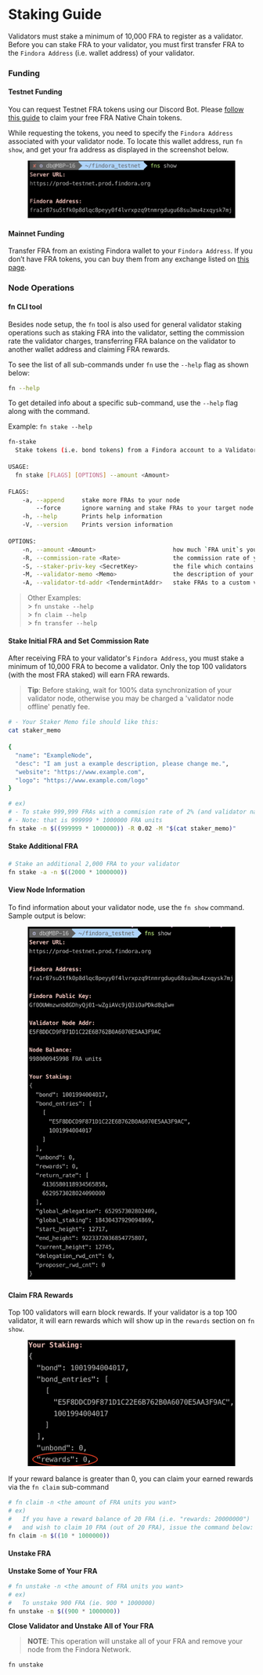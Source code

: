 # Staking Guide



Validators must stake a minimum of 10,000 FRA to register as a validator. Before you can stake FRA to your validator, you must first transfer FRA to the `Findora Address` (i.e. wallet address) of your validator.

### Funding[​](https://wiki.findora.org/docs/validators/staking-guide#funding) <a href="#funding" id="funding"></a>

#### Testnet Funding[​](https://wiki.findora.org/docs/validators/staking-guide#testnet-funding) <a href="#testnet-funding" id="testnet-funding"></a>

You can request Testnet FRA tokens using our Discord Bot. Please [follow this guide](../general-users/get-fra/request-testnet-fra.md) to claim your free FRA Native Chain tokens.

While requesting the tokens, you need to specify the `Findora Address` associated with your validator node. To locate this wallet address, run `fn show`, and get your fra address as displayed in the screenshot below.

<figure><img src="../.gitbook/assets/image (1) (4).png" alt=""><figcaption></figcaption></figure>

#### Mainnet Funding[​](https://wiki.findora.org/docs/validators/staking-guide#mainnet-funding) <a href="#mainnet-funding" id="mainnet-funding"></a>

Transfer FRA from an existing Findora wallet to your `Findora Address`. If you don’t have FRA tokens, you can buy them from any exchange listed on [this page](https://coinmarketcap.com/currencies/findora/markets/).

### Node Operations[​](https://wiki.findora.org/docs/validators/staking-guide#node-operations) <a href="#node-operations" id="node-operations"></a>

#### fn CLI tool[​](https://wiki.findora.org/docs/validators/staking-guide#fn-cli-tool) <a href="#fn-cli-tool" id="fn-cli-tool"></a>

Besides node setup, the `fn` tool is also used for general validator staking operations such as staking FRA into the validator, setting the commission rate the validator charges, transferring FRA balance on the validator to another wallet address and claiming FRA rewards.

To see the list of all sub-commands under `fn` use the `--help` flag as shown below:

```bash
fn --help
```

To get detailed info about a specific sub-command, use the `--help` flag along with the command.

Example: `fn stake --help`

```bash
fn-stake
  Stake tokens (i.e. bond tokens) from a Findora account to a Validator

USAGE:
  fn stake [FLAGS] [OPTIONS] --amount <Amount>

FLAGS:
    -a, --append     stake more FRAs to your node
        --force      ignore warning and stake FRAs to your target node
    -h, --help       Prints help information
    -V, --version    Prints version information

OPTIONS:
    -n, --amount <Amount>                      how much `FRA unit`s you want to stake
    -R, --commission-rate <Rate>               the commission rate of your node, a float number from 0.0 to 1.0
    -S, --staker-priv-key <SecretKey>          the file which contains private key (in base64 format) of proposer
    -M, --validator-memo <Memo>                the description of your node, optional
    -A, --validator-td-addr <TendermintAddr>   stake FRAs to a custom validator
```

> Other Examples:\
> \> `fn unstake --help`\
> \> `fn claim --help`\
> \> `fn transfer --help`

#### Stake Initial FRA and Set Commission Rate[​](https://wiki.findora.org/docs/validators/staking-guide#stake-initial-fra-and-set-commission-rate) <a href="#stake-initial-fra-and-set-commission-rate" id="stake-initial-fra-and-set-commission-rate"></a>

After receiving FRA to your validator's `Findora Address`, you must stake a minimum of 10,000 FRA to become a validator. Only the top 100 validators (with the most FRA staked) will earn FRA rewards.

> **Tip**: Before staking, wait for 100% data synchronization of your validator node, otherwise you may be charged a 'validator node offline' penatly fee.

```bash
# - Your Staker Memo file should like this:
cat staker_memo

{
  "name": "ExampleNode",
  "desc": "I am just a example description, please change me.",
  "website": "https://www.example.com",
  "logo": "https://www.example.com/logo"
}
```

```bash
# ex)
# - To stake 999,999 FRAs with a commision rate of 2% (and validator name of Validator_Pool_A)
# - Note: that is 999999 * 1000000 FRA units
fn stake -n $((999999 * 1000000)) -R 0.02 -M "$(cat staker_memo)"
```

#### Stake Additional FRA[​](https://wiki.findora.org/docs/validators/staking-guide#stake-additional-fra) <a href="#stake-additional-fra" id="stake-additional-fra"></a>

```bash
# Stake an additional 2,000 FRA to your validator
fn stake -a -n $((2000 * 1000000))
```

#### View Node Information[​](https://wiki.findora.org/docs/validators/staking-guide#view-node-information) <a href="#view-node-information" id="view-node-information"></a>

To find information about your validator node, use the `fn show` command. Sample output is below:

<figure><img src="../.gitbook/assets/image (8) (2).png" alt=""><figcaption></figcaption></figure>

#### Claim FRA Rewards[​](https://wiki.findora.org/docs/validators/staking-guide#claim-fra-rewards) <a href="#claim-fra-rewards" id="claim-fra-rewards"></a>

Top 100 validators will earn block rewards. If your validator is a top 100 validator, it will earn rewards which will show up in the `rewards` section on `fn show`.

<figure><img src="../.gitbook/assets/image (14).png" alt=""><figcaption></figcaption></figure>

If your reward balance is greater than 0, you can claim your earned rewards via the `fn claim` sub-command

```bash
# fn claim -n <the amount of FRA units you want>
# ex)
#   If you have a reward balance of 20 FRA (i.e. "rewards: 20000000")
#   and wish to claim 10 FRA (out of 20 FRA), issue the command below:
fn claim -n $((10 * 1000000))
```

#### Unstake FRA[​](https://wiki.findora.org/docs/validators/staking-guide#unstake-fra) <a href="#unstake-fra" id="unstake-fra"></a>

**Unstake Some of Your FRA**[**​**](https://wiki.findora.org/docs/validators/staking-guide#unstake-some-of-your-fra)

```bash
# fn unstake -n <the amount of FRA units you want>
# ex)
#   To unstake 900 FRA (ie. 900 * 1000000)
fn unstake -n $((900 * 1000000))
```

**Close Validator and Unstake All of Your FRA**[**​**](https://wiki.findora.org/docs/validators/staking-guide#close-validator-and-unstake-all-of-your-fra)

> **NOTE**: This operation will unstake all of your FRA and remove your node from the Findora Network.

```bash
fn unstake
```
